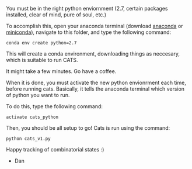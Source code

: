 You must be in the right python enviornment (2.7, certain packages
installed, clear of mind, pure of soul, etc.)

To accomplish this, open your anaconda terminal (download
[anaconda](https://www.continuum.io/downloads) or
[miniconda](https://conda.io/miniconda.html)), navigate to this
folder, and type the following command:

```
conda env create python=2.7
```

This will create a conda environment, downloading things as neccesary,
which is suitable to run CATS.

It might take a few minutes.  Go have a coffee.

When it is done, you must activate the new python envionrment each
time, before running cats.  Basically, it tells the anaconda terminal
which version of python you want to run.

To do this, type the following command:

```
activate cats_python
```

Then, you should be all setup to go!  Cats is run using the command:

```
python cats_v1.py
```

Happy tracking of combinatorial states :)

 - Dan
